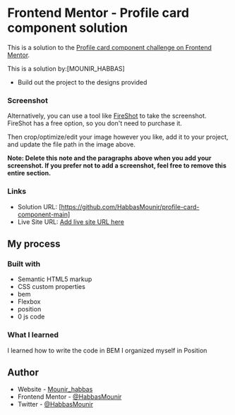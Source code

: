 # Frontend Mentor - Profile card component solution

This is a solution to the [Profile card component challenge on Frontend Mentor](https://www.frontendmentor.io/challenges/profile-card-component-cfArpWshJ).

This is a solution by:[MOUNIR_HABBAS]



- Build out the project to the designs provided

### Screenshot


Alternatively, you can use a tool like [FireShot](https://getfireshot.com/) to take the screenshot. FireShot has a free option, so you don't need to purchase it. 

Then crop/optimize/edit your image however you like, add it to your project, and update the file path in the image above.

**Note: Delete this note and the paragraphs above when you add your screenshot. If you prefer not to add a screenshot, feel free to remove this entire section.**

### Links

- Solution URL: [https://github.com/HabbasMounir/profile-card-component-main]
- Live Site URL: [Add live site URL here](https://your-live-site-url.com)

## My process

### Built with

- Semantic HTML5 markup
- CSS custom properties
- bem
- Flexbox
- position
- 0 js code

### What I learned

  I learned how to write the code in BEM
  I organized myself in Position

## Author

- Website - [Mounir_habbas](https://github.com/HabbasMounir)
- Frontend Mentor - [@HabbasMounir](https://www.frontendmentor.io/profile/HabbasMounir)
- Twitter - [@HabbasMounir](https://twitter.com/HabbasMounir)
